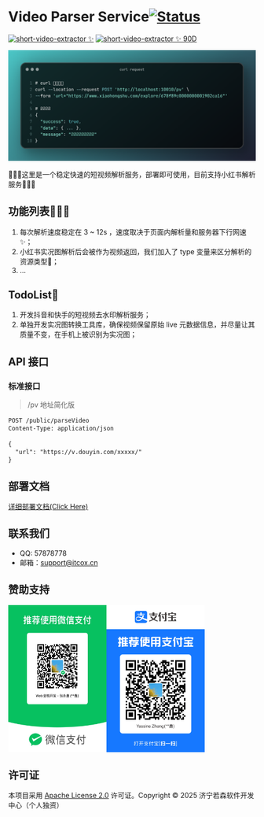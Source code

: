 # Video Parser Service[![Status](https://status.itcox.cn/badge/sve-api/dot?animate=ping&t=1743490343t=1744157023t=1744135283t=1744113702t=1744092101t=1744070610t=1744048891t=1744027310t=1744005697t=1743984215t=1743962488t=1743940892t=1743919295t=1743897841t=1743876093t=1743854502t=1743832892t=1743811411t=1743789690t=1743768109t=1743746499t=1743725086t=1743714094t=1743703305t=1743692505t=1743681716t=1743670903t=1743660108t=1743650016t=1743638673t=1743627685t=1743616909t=1743606101t=1743595316t=1743584508t=1743573723t=1743563637t=1743552290t=1743541292t=1743530499t=1743519719t=1743508933)](https://status.itcox.cn)

[![short-video-extractor ✨](https://status.itcox.cn/badge/sve-api/status?labelColor=&color=&style=for-the-badge&label=short-video-extractor%20%E2%9C%A8&t=1743490343t=1744157023t=1744135283t=1744113702t=1744092101t=1744070610t=1744048891t=1744027310t=1744005697t=1743984215t=1743962488t=1743940892t=1743919295t=1743897841t=1743876093t=1743854502t=1743832892t=1743811411t=1743789690t=1743768109t=1743746499t=1743725086t=1743714094t=1743703305t=1743692505t=1743681716t=1743670903t=1743660108t=1743650016t=1743638673t=1743627685t=1743616909t=1743606101t=1743595316t=1743584508t=1743573723t=1743563637t=1743552290t=1743541292t=1743530499t=1743519719t=1743508933)](https://status.itcox.cn)
[![short-video-extractor ✨ 90D](https://status.itcox.cn/badge/sve-api/uptime?labelColor=333&color=7a44dc&style=for-the-badge&label=short-video-extractor%20%E2%9C%A8&sinceLast=7776000&hideDuration=false&t=1743490343t=1744157023t=1744135283t=1744113702t=1744092101t=1744070610t=1744048891t=1744027310t=1744005697t=1743984215t=1743962488t=1743940892t=1743919295t=1743897841t=1743876093t=1743854502t=1743832892t=1743811411t=1743789690t=1743768109t=1743746499t=1743725086t=1743714094t=1743703305t=1743692505t=1743681716t=1743670903t=1743660108t=1743650016t=1743638673t=1743627685t=1743616909t=1743606101t=1743595316t=1743584508t=1743573723t=1743563637t=1743552290t=1743541292t=1743530499t=1743519719t=1743508933)](https://status.itcox.cn)

![](./docs/images/screenshot.png)


🚧🚧🚧这里是一个稳定快速的短视频解析服务，部署即可使用，目前支持小红书解析服务🚧🚧🚧

## 功能列表🎉🎉🎉
1.  每次解析速度稳定在 3 ~ 12s ，速度取决于页面内解析量和服务器下行网速✨；
2.  小红书实况图解析后会被作为视频返回，我们加入了 type 变量来区分解析的资源类型🎉；
3. ...

## TodoList📍
1. 开发抖音和快手的短视频去水印解析服务；
2. 单独开发实况图转换工具库，确保视频保留原始 live 元数据信息，并尽量让其质量不变，在手机上被识别为实况图；


## API 接口

### 标准接口

> /pv 地址简化版

```http
POST /public/parseVideo
Content-Type: application/json

{
  "url": "https://v.douyin.com/xxxxx/"
}
```

## 部署文档

[详细部署文档(Click Here)](./docs/DEPLOYMENT.md)

## 联系我们

- QQ: 57878778
- 邮箱：support@itcox.cn

## 赞助支持

<p style="display: flex;">
    <img src="./docs/images/wechat-pay.png" alt="赞助码" width="200">
    <img src="./docs/images/alipay.png" alt="赞助码" width="200">
</p>


## 许可证

本项目采用 [Apache License 2.0](LICENSE) 许可证。Copyright © 2025 济宁若森软件开发中心（个人独资）
